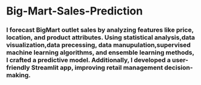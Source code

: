 # Big-Mart-Sales-Prediction
### I forecast BigMart outlet sales by analyzing features like price, location, and product attributes. Using statistical analysis,data visualization,data precessing, data manupulation,supervised machine learning algorithms, and ensemble learning methods, I crafted a predictive model. Additionally, I developed a user-friendly Streamlit app, improving retail management decision-making.
